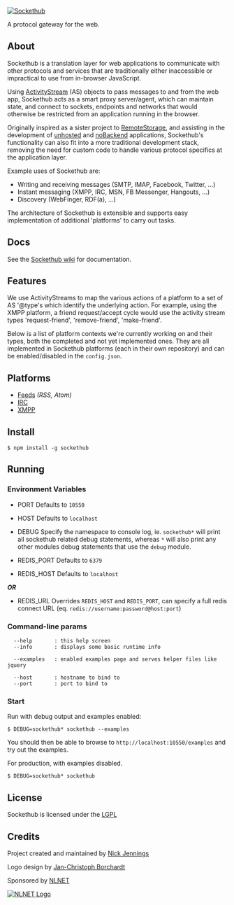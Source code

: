 [![Sockethub](http://sockethub.org/res/img/sockethub-logo.svg)](http://sockethub.org)

A protocol gateway for the web.

## About
Sockethub is a translation layer for web applications to communicate with other protocols and services that are traditionally either inaccessible or impractical to use from in-browser JavaScript.

Using [ActivityStream](http://activitystrea.ms/) (AS) objects to pass messages to and from the web app, Sockethub acts as a smart proxy server/agent, which can maintain state, and connect to sockets, endpoints and networks that would otherwise be restricted from an application running in the browser.

Originally inspired as a sister project to [RemoteStorage](https://remotestorage.io), and assisting in the development of [unhosted](http://unhosted.org) and [noBackend](http://nobackend.org) applications, Sockethub's functionality can also fit into a more traditional development stack, removing the need for custom code to handle various protocol specifics at the application layer.

Example uses of Sockethub are:

* Writing and receiving messages (SMTP, IMAP, Facebook, Twitter, ...)
* Instant messaging (XMPP, IRC, MSN, FB Messenger, Hangouts, ...)
* Discovery (WebFinger, RDF(a), ...)

The architecture of Sockethub is extensible and supports easy implementation of additional 'platforms' to carry out tasks.

## Docs

See the [Sockethub wiki](https://github.com/sockethub/sockethub/wiki) for documentation.

## Features

We use ActivityStreams to map the various actions of a platform to a set of AS '@type's which identify the underlying action. For example, using the XMPP platform, a friend request/accept cycle would use the activity stream types 'request-friend', 'remove-friend', 'make-friend'.

Below is a list of platform contexts we're currently working on and their types, both the completed and not yet implemented ones. They are all implemented in Sockethub platforms (each in their own repository) and can be enabled/disabled in the `config.json`.

## Platforms

* [Feeds](packages/sockethub-platform-feeds) *(RSS, Atom)*
* [IRC](packages/sockethub-platform-irc) 
* [XMPP](packages/sockethub-platform-xmpp) 

## Install

`$ npm install -g sockethub`

## Running

### Environment Variables

* PORT
Defaults to `10550`
* HOST
Defaults to `localhost`
* DEBUG
Specify the namespace to console log, ie. `sockethub*` will print all sockethub related debug statements, whereas `*` will also print any other modules debug statements that use the `debug` module.

* REDIS_PORT
Defaults to `6379`
* REDIS_HOST
Defaults to `localhost`

***OR***

* REDIS_URL
Overrides `REDIS_HOST` and `REDIS_PORT`, can specify a full redis connect URL (eq. `redis://username:password@host:port`)

### Command-line params

```
  --help       : this help screen
  --info       : displays some basic runtime info

  --examples   : enabled examples page and serves helper files like jquery

  --host       : hostname to bind to
  --port       : port to bind to
```

### Start

Run with debug output and examples enabled:

`$ DEBUG=sockethub* sockethub --examples`

You should then be able to browse to `http://localhost:10550/examples` and try out the examples.

For production, with examples disabled.

`$ DEBUG=sockethub* sockethub`

## License

Sockethub is licensed under the [LGPL](https://github.com/sockethub/sockethub/blob/master/LICENSE)

## Credits

Project created and maintained by [Nick Jennings](http://github.com/silverbucket)

Logo design by [Jan-Christoph Borchardt](http://jancborchardt.net)

Sponsored by [NLNET](http://nlnet.nl)

[![NLNET Logo](http://sockethub.org/res/img/nlnet-logo.svg)](http://nlnet.nl)

